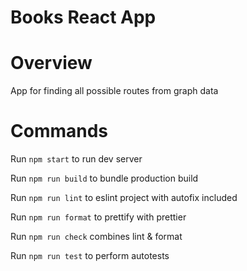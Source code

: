 # Books React App

# Overview

App for finding all possible routes from graph data

# Commands

Run ``` npm start ``` to run dev server

Run ``` npm run build ``` to bundle production build

Run ``` npm run lint ``` to eslint project with autofix included

Run ``` npm run format ``` to prettify with prettier

Run ``` npm run check ``` combines lint & format

Run ``` npm run test ``` to perform autotests